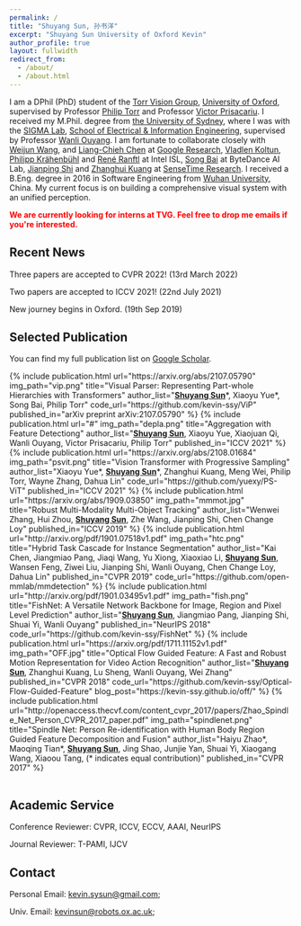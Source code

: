 ```yaml
---
permalink: /
title: "Shuyang Sun, 孙书洋"
excerpt: "Shuyang Sun University of Oxford Kevin"
author_profile: true
layout: fullwidth
redirect_from: 
  - /about/
  - /about.html
---
```


I am a DPhil (PhD) student of the [Torr Vision Group](http://www.robots.ox.ac.uk/~tvg/), [University of Oxford](http://www.ox.ac.uk/), supervised by Professor [Philip Torr](http://www.robots.ox.ac.uk/~phst/) and Professor [Victor Prisacariu](http://www.robots.ox.ac.uk/~victor/).
I received my M.Phil. degree from [the University of Sydney](https://sydney.edu.au/), where I was with the [SIGMA Lab](https://sigmalab-usyd.github.io/),
 [School of Electrical & Information Engineering](https://sydney.edu.au/engineering/about/school-of-electrical-and-information-engineering.html), supervised by Professor [Wanli Ouyang](https://wlouyang.github.io). 
 I am fortunate to collaborate closely with [Weijun Wang](https://scholar.google.com/citations?user=xUoSmEsAAAAJ&hl=en), and [Liang-Chieh Chen](http://liangchiehchen.com/) at [Google Research](https://research.google/), [Vladlen Koltun](http://vladlen.info/), [Philipp Krähenbühl](https://www.philkr.net/) and [René Ranftl](https://scholar.google.com/citations?user=cwKg158AAAAJ&hl=en) at Intel ISL, [Song Bai](http://songbai.site/) at ByteDance AI Lab, [Jianping Shi](https://shijianping.me/) and [Zhanghui Kuang](http://jeffreykuang.github.io/) at [SenseTime Research](https://www.sensetime.com/en/).
I received a B.Eng. degree in 2016 in Software Engineering from [Wuhan University](http://www.whu.edu.cn/), China. 
My current focus is on building a comprehensive visual system with an unified perception.
 
<b><span style="color:red">We are currently looking for interns at TVG. Feel free to drop me emails if you're interested.</span></b>


## Recent News

Three papers are accepted to CVPR 2022! (13rd March 2022)

Two papers are accepted to ICCV 2021! (22nd July 2021)

New journey begins in Oxford. (19th Sep 2019)

<!--The code for [FishNet](http://papers.nips.cc/paper/7356-fishnet-a-versatile-backbone-for-image-region-and-pixel-level-prediction.pdf) has been released! (29th Nov. 2018)

I have been awarded with the **NIPS Travel Award**. Many thanks to NIPS foundation!!! (16th Oct. 2018)

Our team MMDet won the <span style="color:red"> 1st place </span> of [the COCO Detection Challenge](http://cocodataset.org/#detection-leaderboard)!!! The AWESOME code has been released in the repo [mmdetection](https://github.com/open-mmlab/mmdetection) (9th Sep 2018)

 <span style="color:red"> I will graduate from USYD later in the year of 2018. Currently, I am looking for a Ph.D. opportunity all over the globe. (31st Aug. 2018)</span>

One paper has been accepted to NIPS 2018! (5th Sep. 2018)

The code for [*Optical Flow Guided Feature*](https://github.com/kevin-ssy/Optical-Flow-Guided-Feature) has been released! (9th July 2018)

I come back to SenseTime for a short internship. (4th June 2018)

One paper has been accepted by CVPR 2018. (20th Feb. 2018)

Our paper, [*Optical Flow Guided Feature*](http://openaccess.thecvf.com/content_cvpr_2018/papers/Sun_Optical_Flow_Guided_CVPR_2018_paper.pdf), has released on arXiv. (29th Nov. 2017) -->

## Selected Publication
You can find my full publication list on [Google Scholar](https://scholar.google.com/citations?user=PoAvGRMAAAAJ).

<table width="100%">
	<!-- publication 1 -->
	{%  include publication.html 
		url="https://arxiv.org/abs/2107.05790"
		img_path="vip.png"
		title="Visual Parser: Representing Part-whole Hierarchies with Transformers" 
		author_list="<b><u>Shuyang Sun</u></b>*, Xiaoyu Yue*, Song Bai, Philip Torr"
		code_url="https://github.com/kevin-ssy/ViP"
		published_in="arXiv preprint arXiv:2107.05790"
	%}	
	<!-- publication 2 -->
	{%  include publication.html 
		url="#"
		img_path="depla.png"
		title="Aggregation with Feature Detectiong" 
		author_list="<b><u>Shuyang Sun</u></b>, Xiaoyu Yue, Xiaojuan Qi, Wanli Ouyang, Victor Prisacariu, Philip Torr"
		published_in="ICCV 2021"
	%}	
	<!-- publication 3 -->
	{%  include publication.html 
		url="https://arxiv.org/abs/2108.01684"
		img_path="psvit.png"
		title="Vision Transformer with Progressive Sampling" 
		author_list="Xiaoyu Yue*, <b><u>Shuyang Sun</u></b>*, Zhanghui Kuang, Meng Wei, Philip Torr, Wayne Zhang, Dahua Lin"
		code_url="https://github.com/yuexy/PS-ViT"
		published_in="ICCV 2021"
	%}	
	<!-- publication 4 -->
	{%  include publication.html 
		url="https://arxiv.org/abs/1909.03850"
		img_path="mmmot.jpg"
		title="Robust Multi-Modality Multi-Object Tracking" 
		author_list="Wenwei Zhang, Hui Zhou, <b><u>Shuyang Sun</u></b>, Zhe Wang, Jianping Shi, Chen Change Loy"
		published_in="ICCV 2019"
	%}	
	<!-- publication 5 -->
	{%  include publication.html 
		url="http://arxiv.org/pdf/1901.07518v1.pdf"
		img_path="htc.png"
		title="Hybrid Task Cascade for Instance Segmentation" 
		author_list="Kai Chen, Jiangmiao Pang, Jiaqi Wang, Yu Xiong, Xiaoxiao Li, <b><u>Shuyang Sun</u></b>, Wansen Feng, Ziwei Liu, Jianping Shi, Wanli Ouyang, Chen Change Loy, Dahua Lin"
		published_in="CVPR 2019"
		code_url="https://github.com/open-mmlab/mmdetection"
	%}	
	<!-- publication 6 -->
	{%  include publication.html 
		url="http://arxiv.org/pdf/1901.03495v1.pdf"
		img_path="fish.png"
		title="FishNet: A Versatile Network Backbone for Image, Region and Pixel Level Prediction" 
		author_list="<b><u>Shuyang Sun</u></b>, Jiangmiao Pang, Jianping Shi, Shuai Yi, Wanli Ouyang"
		published_in="NeurIPS 2018"
		code_url="https://github.com/kevin-ssy/FishNet"
	%}
	<!-- publication 7 -->
	{%  include publication.html 
		url="https://arxiv.org/pdf/1711.11152v1.pdf"
		img_path="OFF.jpg"
		title="Optical Flow Guided Feature: A Fast and Robust Motion Representation for Video Action Recognition" 
		author_list="<b><u>Shuyang Sun</u></b>, Zhanghui Kuang, Lu Sheng, Wanli Ouyang, Wei Zhang"
		published_in="CVPR 2018"
		code_url="https://github.com/kevin-ssy/Optical-Flow-Guided-Feature"
		blog_post="https://kevin-ssy.github.io/off/"
	%}
	<!-- publication 8 -->
	{%  include publication.html 
		url="http://openaccess.thecvf.com/content_cvpr_2017/papers/Zhao_Spindle_Net_Person_CVPR_2017_paper.pdf" 
		img_path="spindlenet.png" 
		title="Spindle Net: Person Re-identification with Human Body Region Guided Feature Decomposition and Fusion" 
		author_list="Haiyu Zhao*, Maoqing Tian*, <b><u>Shuyang Sun</u></b>, Jing Shao, Junjie Yan, Shuai Yi, Xiaogang Wang, Xiaoou Tang, (* indicates equal contribution)" 
		published_in="CVPR 2017" 
	%}
</table>

## Academic Service
Conference Reviewer: CVPR, ICCV, ECCV, AAAI, NeurIPS

Journal Reviewer: T-PAMI, IJCV

## Contact
Personal Email: [kevin.sysun@gmail.com](mailto:kevin.sysun@gmail.com);

Univ. Email: [kevinsun@robots.ox.ac.uk](mailto:kevinsun@robots.ox.ac.uk);
